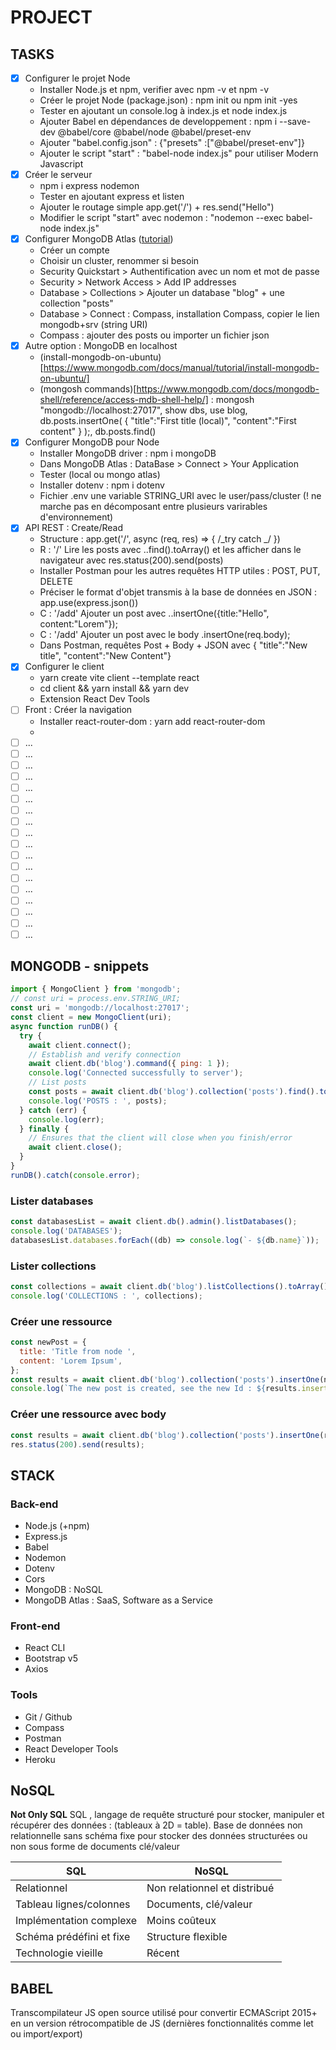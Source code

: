 # PROJECT

## TASKS

- [x] Configurer le projet Node
  - Installer Node.js et npm, verifier avec npm -v et npm -v
  - Créer le projet Node (package.json) : npm init ou npm init -yes
  - Tester en ajoutant un console.log à index.js et node index.js
  - Ajouter Babel en dépendances de developpement : npm i --save-dev @babel/core @babel/node @babel/preset-env
  - Ajouter "babel.config.json" : {"presets" :["@babel/preset-env"]}
  - Ajouter le script "start" : "babel-node index.js" pour utiliser Modern Javascript
- [x] Créer le serveur
  - npm i express nodemon
  - Tester en ajoutant express et listen
  - Ajouter le routage simple app.get('/') + res.send("Hello")
  - Modifier le script "start" avec nodemon : "nodemon --exec babel-node index.js"
- [x] Configurer MongoDB Atlas ([tutorial](https://www.mongodb.com/docs/drivers/node/current/quick-start/))
  - Créer un compte
  - Choisir un cluster, renommer si besoin
  - Security Quickstart > Authentification avec un nom et mot de passe
  - Security > Network Access > Add IP addresses
  - Database > Collections > Ajouter un database "blog" + une collection "posts"
  - Database > Connect : Compass, installation Compass, copier le lien mongodb+srv (string URI)
  - Compass : ajouter des posts ou importer un fichier json
- [x] Autre option : MongoDB en localhost
  - (install-mongodb-on-ubuntu)[https://www.mongodb.com/docs/manual/tutorial/install-mongodb-on-ubuntu/]
  - (mongosh commands)[https://www.mongodb.com/docs/mongodb-shell/reference/access-mdb-shell-help/] : mongosh "mongodb://localhost:27017", show dbs, use blog, db.posts.insertOne( { "title":"First title (local)", "content":"First content" } );, db.posts.find()
- [x] Configurer MongoDB pour Node
  - Installer MongoDB driver : npm i mongoDB
  - Dans MongoDB Atlas : DataBase > Connect > Your Application
  - Tester (local ou mongo atlas)
  - Installer dotenv : npm i dotenv
  - Fichier .env une variable STRING_URI avec le user/pass/cluster (! ne marche pas en décomposant entre plusieurs varirables d'environnement)
- [x] API REST : Create/Read
  - Structure : app.get('/', async (req, res) => { /_try catch _/ })
  - R : '/' Lire les posts avec <db>.<collection>.find().toArray() et les afficher dans le navigateur avec res.status(200).send(posts)
  - Installer Postman pour les autres requêtes HTTP utiles : POST, PUT, DELETE
  - Préciser le format d'objet transmis à la base de données en JSON : app.use(express.json())
  - C : '/add' Ajouter un post avec <db>.<collection>.insertOne({title:"Hello", content:"Lorem"});
  - C : '/add' Ajouter un post avec le body .insertOne(req.body);
  - Dans Postman, requêtes Post + Body + JSON avec { "title":"New title", "content":"New Content"}
- [x] Configurer le client
  - yarn create vite client --template react
  - cd client && yarn install && yarn dev
  - Extension React Dev Tools
- [ ] Front : Créer la navigation
  - Installer react-router-dom : yarn add react-router-dom
  -
- [ ] ...
- [ ] ...
- [ ] ...
- [ ] ...
- [ ] ...
- [ ] ...
- [ ] ...
- [ ] ...
- [ ] ...
- [ ] ...
- [ ] ...
- [ ] ...
- [ ] ...
- [ ] ...
- [ ] ...
- [ ] ...
- [ ] ...
- [ ] ...

## MONGODB - snippets

```js
import { MongoClient } from 'mongodb';
// const uri = process.env.STRING_URI;
const uri = 'mongodb://localhost:27017';
const client = new MongoClient(uri);
async function runDB() {
  try {
    await client.connect();
    // Establish and verify connection
    await client.db('blog').command({ ping: 1 });
    console.log('Connected successfully to server');
    // List posts
    const posts = await client.db('blog').collection('posts').find().toArray();
    console.log('POSTS : ', posts);
  } catch (err) {
    console.log(err);
  } finally {
    // Ensures that the client will close when you finish/error
    await client.close();
  }
}
runDB().catch(console.error);
```

### Lister databases

```js
const databasesList = await client.db().admin().listDatabases();
console.log('DATABASES');
databasesList.databases.forEach((db) => console.log(`- ${db.name}`));
```

### Lister collections

```js
const collections = await client.db('blog').listCollections().toArray();
console.log('COLLECTIONS : ', collections);
```

### Créer une ressource

```js
const newPost = {
  title: 'Title from node ',
  content: 'Lorem Ipsum',
};
const results = await client.db('blog').collection('posts').insertOne(newPost);
console.log(`The new post is created, see the new Id : ${results.insertedId}`);
```

### Créer une ressource avec body

```js
const results = await client.db('blog').collection('posts').insertOne(req.body);
res.status(200).send(results);
```

## STACK

### Back-end

- Node.js (+npm)
- Express.js
- Babel
- Nodemon
- Dotenv
- Cors
- MongoDB : NoSQL
- MongoDB Atlas : SaaS, Software as a Service

### Front-end

- React CLI
- Bootstrap v5
- Axios

### Tools

- Git / Github
- Compass
- Postman
- React Developer Tools
- Heroku

## NoSQL

**Not Only SQL**
SQL , langage de requête structuré pour stocker, manipuler et récupérer des données : (tableaux à 2D = table). Base de données non relationnelle sans schéma fixe pour stocker des données structurées ou non sous forme de documents clé/valeur

| SQL                      | NoSQL                         |
| ------------------------ | ----------------------------- |
| Relationnel              | Non relationnel et distribué  |
| Tableau lignes/colonnes  | Documents, clé/valeur         |
| Implémentation complexe  | Moins coûteux                 |
| Schéma prédéfini et fixe | Structure flexible            |
| Technologie vieille      | Récent                        |

## BABEL

Transcompilateur JS open source utilisé pour convertir ECMAScript 2015+ en un version rétrocompatible de JS (dernières fonctionnalités comme let ou import/export)
